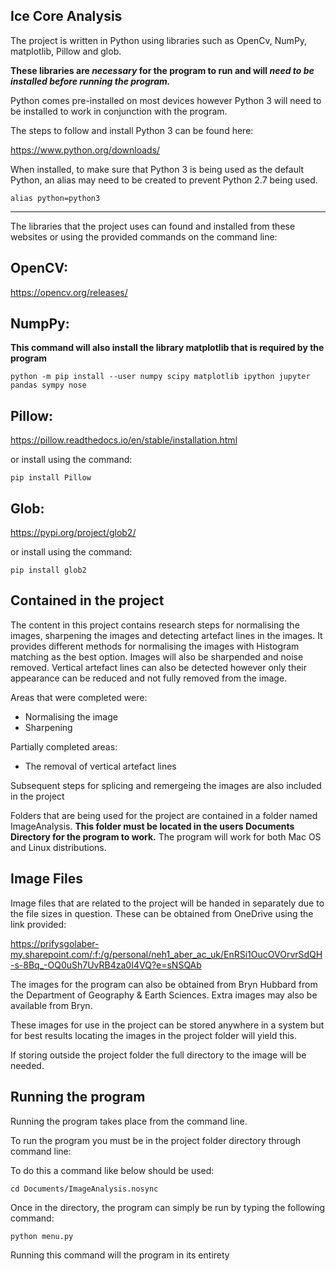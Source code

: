 Ice Core Analysis
------------------------

The project is written in Python using libraries such as OpenCv, NumPy, matplotlib, Pillow and glob. 


**These libraries are _necessary_ for the program to run and will _need to be installed before running the program._**


Python comes pre-installed on most devices however Python 3 will need to be installed to work in conjunction with the program. 

The steps to follow and install Python 3 can be found here:

https://www.python.org/downloads/

When installed, to make sure that Python 3 is being used as the default Python, an alias may need to be created to prevent Python 2.7 being used. 
```
alias python=python3
```
-------------------------

The libraries that the project uses can found and installed from these websites or using the provided commands on the command line:

OpenCV:
-------
https://opencv.org/releases/

NumpPy:
-------

**This command will also install the library matplotlib that is required by the program**
```
python -m pip install --user numpy scipy matplotlib ipython jupyter pandas sympy nose
```

Pillow:
-------

https://pillow.readthedocs.io/en/stable/installation.html

or install using the command:

```
pip install Pillow
```

Glob:
------

https://pypi.org/project/glob2/

or install using the command:

```
pip install glob2
```

Contained in the project
------------------------

The content in this project contains research steps for normalising the images, sharpening the images and detecting artefact lines in the images. It provides different methods for normalising the images with Histogram matching as the best option. Images will also be sharpended and noise removed.
Vertical artefact lines can also be detected however only their appearance can be reduced and not fully removed from the image. 

Areas that were completed were:
- Normalising the image
- Sharpening

Partially completed areas:
- The removal of vertical artefact lines

Subsequent steps for splicing and remergeing the images are also included in the project

Folders that are being used for the project are contained in a folder named ImageAnalysis. **This folder must be located in the users Documents Directory for the program to work.** The program will work for both Mac OS and Linux distributions. 

Image Files
------------------------

Image files that are related to the project will be handed in separately due to the file sizes in question. These can be obtained from OneDrive using the link provided:

https://prifysgolaber-my.sharepoint.com/:f:/g/personal/neh1_aber_ac_uk/EnRSi1OucOVOrvrSdQH-s-8Bq_-OQ0uSh7UvRB4za0I4VQ?e=sNSQAb


The images for the program can also be obtained from Bryn Hubbard from the Department of Geography & Earth Sciences. Extra images may also be available from Bryn.

These images for use in the project can be stored anywhere in a system but for best results locating the images in the project folder will yield this.

If storing outside the project folder the full directory to the image will be needed. 

**Running the program**
----------------------

Running the program takes place from the command line.

To run the program you must be in the project folder directory through command line:

To do this a command like below should be used:

```
cd Documents/ImageAnalysis.nosync
```

Once in the directory, the program can simply be run by typing the following command:

```
python menu.py
```

Running this command will the program in its entirety 




